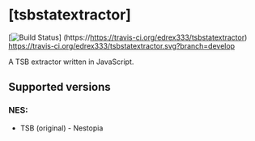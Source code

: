 # [tsbstatextractor]
[![Build Status](https://travis-ci.org/edrex333/tsbstatextractor.svg?branch=develop)]
(https://https://travis-ci.org/edrex333/tsbstatextractor)
https://travis-ci.org/edrex333/tsbstatextractor.svg?branch=develop

A TSB extractor written in JavaScript.

## Supported versions

### NES:
- TSB (original) - Nestopia
